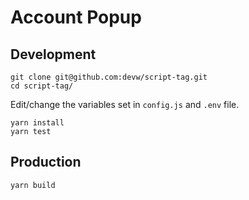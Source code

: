 # Account Popup

## Development

```
git clone git@github.com:devw/script-tag.git 
cd script-tag/
```

Edit/change the variables set in `config.js` and `.env` file.
```
yarn install
yarn test
```



## Production

```
yarn build
```
